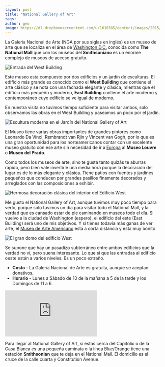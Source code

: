 ```yaml
---
layout: post
title: "National Gallery of Art"
tags: 
author: geo
image: https://dl.dropboxusercontent.com/u/1610385/content/images/2015/06/2015-01-14-14-16-06.jpg
---
```

La Galería Nacional de Arte (NGA por sus siglas en inglés) es un museo de arte que se localiza en el área de [Washington D.C.](/tag/washington) conocida como **The National Mall** que con los museos del **Smithsoniano** es un enorme complejo de museos de acceso gratuito.

![Entrada del West Building](https://dl.dropboxusercontent.com/u/1610385/content/images/2015/06/2015-01-14-14-14-21.jpg)

Este museo esta compuesto por dos edificios y un jardín de esculturas. El edificio más grande es conocido como el **West Building** que contiene el arte clásico y se nota con una fachada elegante y clásica, mientras que el edificio más pequeño y moderno, **East Building** contiene el arte moderno y contemporáneo cuyo edificio se ve igual de moderno. 

En nuestra visita no tuvimos tiempo suficiente para visitar ambos, solo observamos las obras en el West Building y paseamos un poco por el jardín.

![Escultura moderna en el Jardín del National Gallery of Art](https://dl.dropboxusercontent.com/u/1610385/content/images/2015/06/2015-01-14-14-46-03.jpg)

El Museo tiene varias obras importantes de grandes pintores como Leonardo Da Vinci, Rembrandt van Rjin y Vincent van Gogh, por lo que es una gran oportunidad para los norteamericanos contar con un excelente museo gratuito con ese arte sin necesidad de ir a [Europa](/tag/europa) al **Museo Louvre** o **Museo del Prado**.

Como todos los museos de arte, sino te gusta tanto quizás te aburras rápido, pero bien vale invertirle una media hora porque la decoración del lugar es de lo más elegante y clásica. Tiene patios con fuentes y jardines pequeños que conducen por grandes pasillos finamente decorados y arreglados con las composiciones a exhibir.

![Hermosa decoración clásica del interior del Edificio West](https://dl.dropboxusercontent.com/u/1610385/content/images/2015/06/2015-01-14-14-15-52.jpg)

Me gusto el National Gallery of Art, aunque tuvimos muy poco tiempo para verlo, porque solo tuvimos un día para visitar todo el National Mall, y la verdad que es cansado estar de pie caminando en museos todo el día. Si vuelvo a la ciudad de Washington (espero), el edificio del este (East Building) será uno de mis objetivos. Y si tienes todavía más ganas de ver arte, el [Museo de Arte Americano](/smithsonian-museo-de-arte-americano/) esta a corta distancia y esta muy bonito.

![El gran domo del edificio West](https://dl.dropboxusercontent.com/u/1610385/content/images/2015/06/2015-01-14-14-15-55.jpg)

Se supone que hay un pasadizo subterráneo entre ambos edificios que la verdad no vi, pero suena interesante. Lo que si que las entradas al edificio oeste están a varios niveles. Es un poco extraño.

* **Costo** - La Galería Nacional de Arte es gratuita, aunque se aceptan donativos.
* **Horario** - Lunes a Sábado de 10 de la mañana a 5 de la tarde y los Domingos de 11 a 6.

<div class="embed-responsive embed-responsive-16by9">
<iframe src="https://www.google.com/maps/embed?pb=!1m14!1m8!1m3!1d12421.717045066467!2d-77.019965!3d38.891298!3m2!1i1024!2i768!4f13.1!3m3!1m2!1s0x0%3A0xa8ecd80f2bb2879b!2sNational+Gallery+of+Art!5e0!3m2!1sen!2smx!4v1435151804301" class="embed-responsive-item" frameborder="0" style="border:0" allowfullscreen></iframe>
</div>

Para llegar al National Gallery of Art, si estas cerca del Capitolio o de la Casa Blanca es una pequeña caminata o la línea Blue/Orange tiene una estación **Smithsonian** que te deja en el National Mall. El domicilio es el cruce de la calle cuarta y Constitution Avenue.